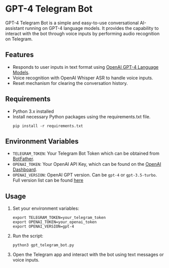 # GPT-4 Telegram Bot

GPT-4 Telegram Bot is a simple and easy-to-use conversational AI-assistant running on GPT-4 language models. It provides the capability to interact with the bot through voice inputs by performing audio recognition on Telegram.

## Features
* Responds to user inputs in text format using [OpenAI GPT-4 Language Models](https://beta.openai.com/docs/models/gpt-4).
* Voice recognition with OpenAI Whisper ASR to handle voice inputs.
* Reset mechanism for clearing the conversation history.

## Requirements
* Python 3.x installed
* Install necessary Python packages using the requirements.txt file.
  ```
  pip install -r requirements.txt
  ```

## Environment Variables
* `TELEGRAM_TOKEN`: Your Telegram Bot Token which can be obtained from [BotFather](https://core.telegram.org/bots#6-botfather).
* `OPENAI_TOKEN`: Your OpenAI API Key, which can be found on the [OpenAI Dashboard](https://beta.openai.com/signup).
* `OPENAI_VERSION`: OpenAI GPT version. Can be `gpt-4` or `gpt-3.5-turbo`. Full version list can be found [here](https://platform.openai.com/docs/models/overview)
## Usage
1. Set your environment variables:
   ```
   export TELEGRAM_TOKEN=your_telegram_token
   export OPENAI_TOKEN=your_openai_token
   export OPENAI_VERSION=gpt-4
   ```

2. Run the script:
   ```
   python3 gpt_telegram_bot.py
   ```

3. Open the Telegram app and interact with the bot using text messages or voice inputs.
